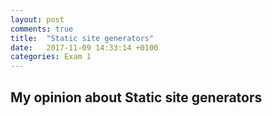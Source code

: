 ```yaml
---
layout: post
comments: true
title:  "Static site generators"
date:   2017-11-09 14:33:14 +0100
categories: Exam 1
---
```


## My opinion about Static site generators

